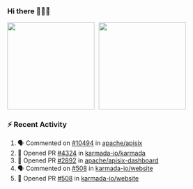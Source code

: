 ### Hi there 👋👋👋

<div style="display: flex; gap: 10px;">
  <img height="200px" src="https://github-readme-stats.vercel.app/api?username=Vacant2333&show_icons=true&theme=flag-india&count_private=true&hide_rank=true&include_all_commits=true">
  <img height="200px" src="https://github-readme-stats.vercel.app/api/top-langs/?username=Vacant2333&layout=donut">
</div>

### :zap: Recent Activity

<!--START_SECTION:activity-->
1. 🗣 Commented on [#10494](https://github.com/apache/apisix/issues/10494#issuecomment-1827081604) in [apache/apisix](https://github.com/apache/apisix)
2. 💪 Opened PR [#4324](https://github.com/karmada-io/karmada/pull/4324) in [karmada-io/karmada](https://github.com/karmada-io/karmada)
3. 💪 Opened PR [#2892](https://github.com/apache/apisix-dashboard/pull/2892) in [apache/apisix-dashboard](https://github.com/apache/apisix-dashboard)
4. 🗣 Commented on [#508](https://github.com/karmada-io/website/pull/508#issuecomment-1793471517) in [karmada-io/website](https://github.com/karmada-io/website)
5. 💪 Opened PR [#508](https://github.com/karmada-io/website/pull/508) in [karmada-io/website](https://github.com/karmada-io/website)
<!--END_SECTION:activity-->
